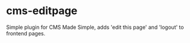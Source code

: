 cms-editpage
============

Simple plugin for CMS Made Simple, adds 'edit this page' and 'logout' to frontend pages.
